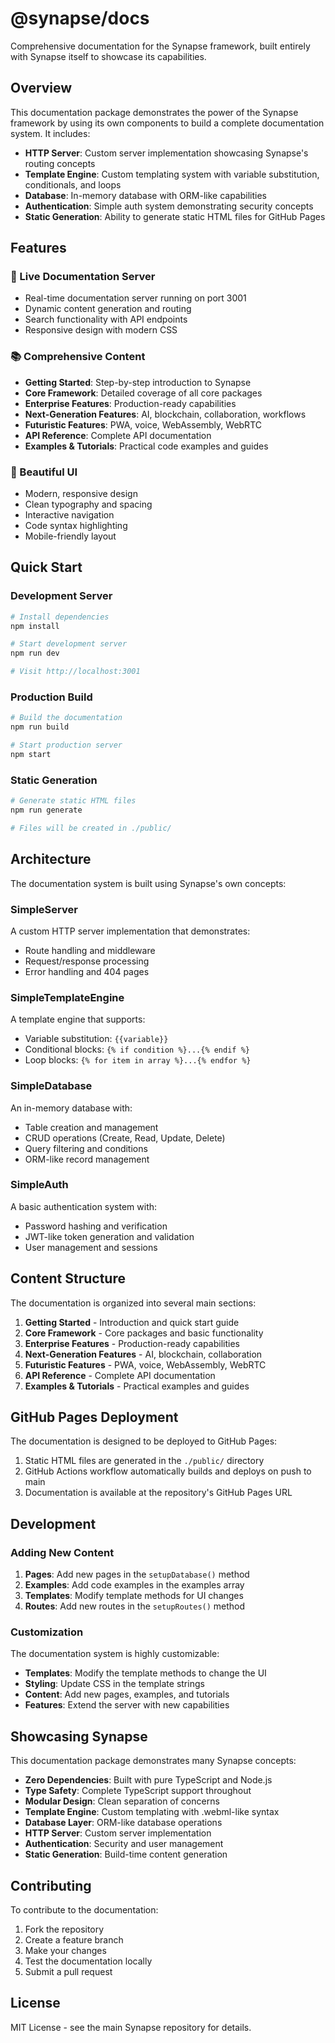 # @synapse/docs

Comprehensive documentation for the Synapse framework, built entirely with Synapse itself to showcase its capabilities.

## Overview

This documentation package demonstrates the power of the Synapse framework by using its own components to build a complete documentation system. It includes:

- **HTTP Server**: Custom server implementation showcasing Synapse's routing concepts
- **Template Engine**: Custom templating system with variable substitution, conditionals, and loops
- **Database**: In-memory database with ORM-like capabilities
- **Authentication**: Simple auth system demonstrating security concepts
- **Static Generation**: Ability to generate static HTML files for GitHub Pages

## Features

### 🚀 Live Documentation Server
- Real-time documentation server running on port 3001
- Dynamic content generation and routing
- Search functionality with API endpoints
- Responsive design with modern CSS

### 📚 Comprehensive Content
- **Getting Started**: Step-by-step introduction to Synapse
- **Core Framework**: Detailed coverage of all core packages
- **Enterprise Features**: Production-ready capabilities
- **Next-Generation Features**: AI, blockchain, collaboration, workflows
- **Futuristic Features**: PWA, voice, WebAssembly, WebRTC
- **API Reference**: Complete API documentation
- **Examples & Tutorials**: Practical code examples and guides

### 🎨 Beautiful UI
- Modern, responsive design
- Clean typography and spacing
- Interactive navigation
- Code syntax highlighting
- Mobile-friendly layout

## Quick Start

### Development Server

```bash
# Install dependencies
npm install

# Start development server
npm run dev

# Visit http://localhost:3001
```

### Production Build

```bash
# Build the documentation
npm run build

# Start production server
npm start
```

### Static Generation

```bash
# Generate static HTML files
npm run generate

# Files will be created in ./public/
```

## Architecture

The documentation system is built using Synapse's own concepts:

### SimpleServer
A custom HTTP server implementation that demonstrates:
- Route handling and middleware
- Request/response processing
- Error handling and 404 pages

### SimpleTemplateEngine
A template engine that supports:
- Variable substitution: `{{variable}}`
- Conditional blocks: `{% if condition %}...{% endif %}`
- Loop blocks: `{% for item in array %}...{% endfor %}`

### SimpleDatabase
An in-memory database with:
- Table creation and management
- CRUD operations (Create, Read, Update, Delete)
- Query filtering and conditions
- ORM-like record management

### SimpleAuth
A basic authentication system with:
- Password hashing and verification
- JWT-like token generation and validation
- User management and sessions

## Content Structure

The documentation is organized into several main sections:

1. **Getting Started** - Introduction and quick start guide
2. **Core Framework** - Core packages and basic functionality
3. **Enterprise Features** - Production-ready capabilities
4. **Next-Generation Features** - AI, blockchain, collaboration
5. **Futuristic Features** - PWA, voice, WebAssembly, WebRTC
6. **API Reference** - Complete API documentation
7. **Examples & Tutorials** - Practical examples and guides

## GitHub Pages Deployment

The documentation is designed to be deployed to GitHub Pages:

1. Static HTML files are generated in the `./public/` directory
2. GitHub Actions workflow automatically builds and deploys on push to main
3. Documentation is available at the repository's GitHub Pages URL

## Development

### Adding New Content

1. **Pages**: Add new pages in the `setupDatabase()` method
2. **Examples**: Add code examples in the examples array
3. **Templates**: Modify template methods for UI changes
4. **Routes**: Add new routes in the `setupRoutes()` method

### Customization

The documentation system is highly customizable:

- **Templates**: Modify the template methods to change the UI
- **Styling**: Update CSS in the template strings
- **Content**: Add new pages, examples, and tutorials
- **Features**: Extend the server with new capabilities

## Showcasing Synapse

This documentation package demonstrates many Synapse concepts:

- **Zero Dependencies**: Built with pure TypeScript and Node.js
- **Type Safety**: Complete TypeScript support throughout
- **Modular Design**: Clean separation of concerns
- **Template Engine**: Custom templating with .webml-like syntax
- **Database Layer**: ORM-like database operations
- **HTTP Server**: Custom server implementation
- **Authentication**: Security and user management
- **Static Generation**: Build-time content generation

## Contributing

To contribute to the documentation:

1. Fork the repository
2. Create a feature branch
3. Make your changes
4. Test the documentation locally
5. Submit a pull request

## License

MIT License - see the main Synapse repository for details.
